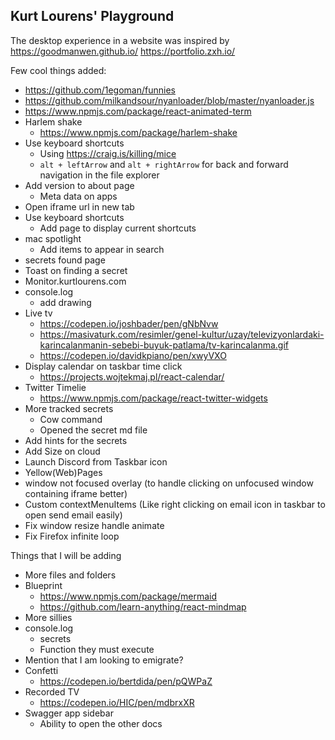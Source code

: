 ## Kurt Lourens' Playground

The desktop experience in a website was inspired by 
https://goodmanwen.github.io/
https://portfolio.zxh.io/

Few cool things added:
- https://github.com/1egoman/funnies
- https://github.com/milkandsour/nyanloader/blob/master/nyanloader.js
- https://www.npmjs.com/package/react-animated-term
- Harlem shake
  - https://www.npmjs.com/package/harlem-shake
- Use keyboard shortcuts
  - Using https://craig.is/killing/mice
  -  `alt + leftArrow` and `alt + rightArrow` for back and forward navigation in the file explorer
- Add version to about page
  - Meta data on apps
- Open iframe url in new tab
- Use keyboard shortcuts
  - Add page to display current shortcuts
- mac spotlight
  - Add items to appear in search
- secrets found page
- Toast on finding a secret
- Monitor.kurtlourens.com
- console.log 
  - add drawing
- Live tv
  - https://codepen.io/joshbader/pen/gNbNvw
  - https://masivaturk.com/resimler/genel-kultur/uzay/televizyonlardaki-karincalanmanin-sebebi-buyuk-patlama/tv-karincalanma.gif
  - https://codepen.io/davidkpiano/pen/xwyVXO
- Display calendar on taskbar time click
  - https://projects.wojtekmaj.pl/react-calendar/
- Twitter Timelie
  - https://www.npmjs.com/package/react-twitter-widgets
- More tracked secrets
  - Cow command
  - Opened the secret md file
- Add hints for the secrets
- Add Size on cloud
- Launch Discord from Taskbar icon
- Yellow(Web)Pages
- window not focused overlay (to handle clicking on unfocused window containing iframe better)
- Custom contextMenuItems (Like right clicking on email icon in taskbar to open send email easily)
- Fix window resize handle animate
- Fix Firefox infinite loop


Things that I will be adding 
- More files and folders
- Blueprint
  - https://www.npmjs.com/package/mermaid
  - https://github.com/learn-anything/react-mindmap
- More sillies
- console.log 
  - secrets
  - Function they must execute
- Mention that I am looking to emigrate?
- Confetti
  - https://codepen.io/bertdida/pen/pQWPaZ
- Recorded TV
  - https://codepen.io/HIC/pen/mdbrxXR
- Swagger app sidebar
  - Ability to open the other docs

